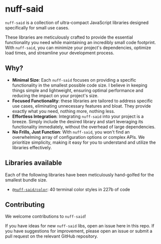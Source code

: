 # nuff-said

`nuff-said` is a collection of ultra-compact JavaScript libraries designed specifically for small use cases.

These libraries are meticulously crafted to provide the essential functionality you need while maintaining an incredibly small code footprint.
With `nuff-said`, you can minimize your project's dependencies, optimize load times, and streamline your development process.

## Why?
- **Minimal Size**: Each `nuff-said` focuses on providing a specific functionality in the smallest possible code size.
  I believe in keeping things simple and lightweight, ensuring optimal performance and reducing the impact on your project's size.
- **Focused Functionality**: these libraries are tailored to address specific use cases, eliminating unnecessary features and bloat.
  They provide exactly what you need, nothing more, nothing less.
- **Effortless Integration**: Integrating `nuff-said` into your project is a breeze.
  Simply include the desired library and start leveraging its functionality immediately, without the overhead of large dependencies.
- **No Frills, Just Function**: With `nuff-said`, you won't find an overwhelming array of configuration options or complex APIs.
  We prioritize simplicity, making it easy for you to understand and utilize the libraries effectively.
  
## Libraries available

Each of the following libraries have been meticulously hand-golfed for the smallest bundle size.
- [`@nuff-said/color`](https://npm.im/@nuff-said/color): 40 terminal color styles in 227b of code

## Contributing
We welcome contributions to `nuff-said`!

If you have ideas for new `nuff-said` libs, open an issue here in this repo.
If you have suggestions for improvement, please open an issue or submit a pull request on the relevant GitHub repository.
